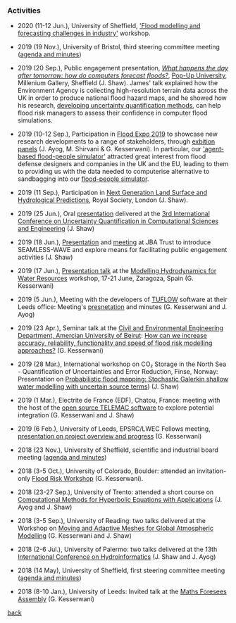 ### Activities
- 2020 (11-12 Jun.), University of Sheffield, ['Flood modelling and forecasting challenges in industry'](https://www.twenty65.ac.uk/events/workshop-on-flood-modelling-and-forecasting-challenges-in-industry) workshop. 

- 2019 (19 Nov.), University of Bristol, third steering committee meeting ([agenda and minutes](https://docs.google.com/document/d/1J_Wsoutj_5fuaZejW0um8a1ojZmgTv-VsRECYlP25ls/edit#))

- 2019 (20 Sep.), Public engagement presentation, [_What happens the day after tomorrow: how do computers forecast floods?_](https://drive.google.com/file/d/18CBCXAx2JzbwhNGkOVSgPh19OlpiuV5A/view), [Pop-Up University](https://www.museums-sheffield.org.uk/whats-on/events/2019/9/pop-up-university), Millenium Gallery, Sheffield (J. Shaw). James' talk explained how the Environment Agency is collecting high-resolution terrain data across the UK in order to produce national flood hazard maps, and he showed how his research, [developing uncertainty quantification methods](https://arxiv.org/abs/1907.06421), can help flood risk managers to assess their confidence in computer flood simulations.

- 2019 (10-12 Sep.), Participation in [Flood Expo 2019](http://www.thefloodexpo.co.uk/) to showcase new research developments to a range of stakeholders, through [exbition panels](https://drive.google.com/file/d/10p1cpQGEE1c0IKQqQyvxs03thszwEGJd/view?usp=sharing) (J. Ayog, M. Shirvani & G. Kesserwani). In particular, our ['agent-based flood-people simulator'](https://arxiv.org/abs/1908.05232) attracted great interest from flood defense designers and companies in the UK and the EU, leading to them to providing us with the data needed to computerise alternative to sandbagging into our [flood-people simulator](https://arxiv.org/abs/1908.05232). 
 
 - 2019 (11 Sep.), Participation in [Next Generation Land Surface and Hydrological Predictions](https://hydro-jules.org/abstract-submission-form), Royal Society, London (J. Shaw).
 
- 2019 (25 Jun.), Oral [presentation](https://drive.google.com/file/d/1yyzqJt4NEi8D3Ei3XjWNQ-Ys_Lhfg5wF/view?usp=sharing) delivered at the [3rd International Conference on Uncertainty Quantification in Computational Sciences and Engineering](https://2019.uncecomp.org/) (J. Shaw)

- 2019 (18 Jun.), [Presentation](https://drive.google.com/file/d/1oeFdc_j-mJ74tCgjBt49CUY_kh2utAWV/view?usp=sharing) and [meeting](https://docs.google.com/document/d/1cIj4oAL9oGxYDdgjZCCjcMVwrI2sC6HPBsVQRcRQtmA/edit?usp=sharing) at JBA Trust to introduce SEAMLESS-WAVE and explore means for facilitating public engagement activities (J. Shaw) 

- 2019 (17 Jun.), [Presentation talk](https://drive.google.com/file/d/19WioVoBD-YuxJDMZuXAipNs_WtYcD0x5/view?usp=sharing) at the [Modelling Hydrodynamics for Water Resources](http://eventos.unizar.es/25050/detail/modelling-hydrodynamics-for-water-resources.html) workshop, 17-21 June, Zaragoza, Spain (G. Kesserwani)

- 2019 (5 Jun.), Meeting with the developers of [TUFLOW](https://www.tuflow.com/) software at their Leeds office: Meeting's [presnetation](https://drive.google.com/file/d/1OmBje1Iz5wIcbt5wkHxDbgGA7Jpc8uju/view?usp=sharing) and minutes (G. Kesserwani and J. Ayog)

- 2019 (23 Apr.), Seminar talk at the [Civil and Environmental Engineering Department, Amercian University of Beirut](https://www.aub.edu.lb/msfea/cee/Pages/default.aspx): [How can we increase accuracy, reliability, functionality and speed of flood risk modelling approaches?](https://drive.google.com/file/d/1ON_2jMZ9C1ZCbjtvSrEz2CmoqGV4crrE/view?usp=sharing) (G. Kesserwani)

- 2019 (28 Mar.), International workshop on CO₂ Storage in the North Sea - Quantification of Uncertainties and Error Reduction, Finse, Norway: Presentation on [Probabilistic flood mapping: Stochastic Galerkin shallow water modelling with uncertain source terms](https://drive.google.com/file/d/1QTPyasTnZxQRgUaK8281Us2leni2cp4d/view?usp=sharing)) (J. Shaw)

- 2019 (1 Mar.), Electrite de France (EDF), Chatou, France: meeting with the host of the [open source TELEMAC software](http://www.opentelemac.org/) to explore potential integration (G. Kesserwani and J. Shaw)

- 2019 (6 Feb.), University of Leeds, EPSRC/LWEC Fellows meeting, [presentation on project overview and progress](https://drive.google.com/file/d/1ACBmj7wHHch_vhvvoxpf052k1KGhIbRY/view?usp=sharing) (G. Kesserwani)

- 2018 (23 Nov.), University of Sheffield, scientific and industrial board meeting ([agenda and minutes](https://docs.google.com/document/d/1J6r1d2T7HTH5wwJ4E47RE9A4s6HJm0FXleKDZJKoMyI/edit?usp=sharing))

- 2018 (3-5 Oct.), University of Colorado, Boulder: attended an invitation-only [Flood Risk Workshop](https://sites.google.com/view/flood-risk-ws) (G. Kesserwani).

- 2018 (23-27 Sep.), University of Trento: attended a short course on [Computational Methods for Hyperbolic Equations with Applications](https://eleuteriotoro.com/2018/06/23/computational-methods-for-hyperbolic-equations-with-applications/) (J. Ayog and J. Shaw)

- 2018 (3-5 Sep.), University of Reading: two talks delivered at the Workshop on [Moving and Adaptive Meshes for Global Atmospheric Modelling](https://sites.google.com/view/movingmesh2018) (G. Kesserwani and J. Shaw)

- 2018 (2-6 Jul.), University of Palermo: two talks delivered at the 13th [International Conference on Hydroinformatics](https://www.hic2018.org/) (J. Shaw and J. Ayog)

- 2018 (14 May), University of Sheffield, first steering committee meeting ([agenda and minutes](https://docs.google.com/document/d/16lf8-mMgwq32EkVn4_gOtGdfONv02eU5GqYrrhuh_fw/edit))

- 2018 (8-10 Jan.), University of Leeds: Invited talk at the [Maths Foresees Assembly](http://www1.maths.leeds.ac.uk/mathsforesees/leeds2018.html) (G. Kesserwani)



[back](./)
